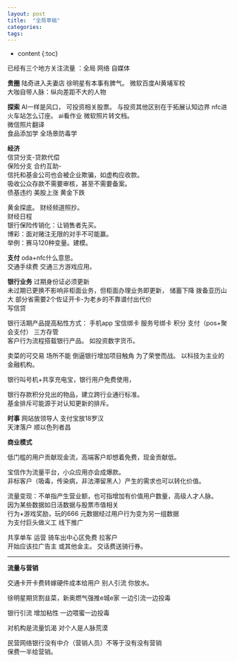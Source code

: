 ```yaml
---
layout: post
title:  "全局草稿"
categories:
tags:  
---
```


* content
{:toc}

已经有三个地方关注流量 ：全局 网络 自媒体

**贵圈**
陆奇进入夫妻店
徐明星有本事有脾气。
微软百度AI黄埔军校  
大咖自带人脉：纵向差距不大的人物

**探索**
AI一样是风口， 可投资相关股票。
与投资其他区别在于拓展认知边界
nfc进火车站怎么订座。
ai看作业
微软照片转文档。  
微信照片翻译  
食品添加学 全场景防毒学  

**经济**  
信贷分支-贷款代偿    
保险分支 合约互助-  
信托和基金公司也会被企业欺骗，如虚构应收款。  
吸收公众存款不需要审核，甚至不需要备案。  
债基违约 美股上涨 黄金下跌

黄金探底。 财经频道照抄。  
财经日程  
银行保险传销化：让销售者先买。  
博彩：面对赌注无限的对手不可能赢。  
举例：赛马120种变量。建模。  

**支付**
oda+nfc什么意思。    
交通手续费 交通三方游戏应用。

**银行业务**
过期身份证必须更新  
未过期已更换不影响非柜面业务，但柜面办理业务即更新，
储蓄下降 拨备亚历山大
部分省需要2个佐证开卡-为老乡的不靠谱付出代价   
写信贷   

银行活期产品提高粘性方式：
手机app 宝信绑卡 服务号绑卡 积分 支付（pos+聚会支付） 三方存管  
客户行为流程搭载银行产品。 如投资数字货币。  

卖菜的可交易 场所不能 倒逼银行增加项目触角 为了荣誉而战。
以科技为主业的金融机构。  

银行叫号机+共享充电宝，银行用户免费使用，  

银行存款积分兑出的物品，建立跨行业通行标准。  
基金排斥可能源于对认知更新的排斥。  

**时事**
网站放领导人 支付宝放18罗汉  
天津落户
顺以色列者昌  

**商业模式**   

低门槛的用户贡献现金流，高端客户却想着免费，现金贡献低。  

宝信作为流量平台，小众应用亦会成爆款。  
非标客户（吸毒，传染病，非法滞留黑人）产生的需求也可以转化价值。  

流量变现：不单指产生营业额，也可指增加有价值用户数量，高级人才人脉。  
因为某些数据如日活数据与股票市值相关  
行为+游戏奖励，玩的666  元数据经过用户行为变为另一组数据  
为支付巨头做义工 线下推广  

共享单车
运营
骑车出中心区免费
拉客户  
开始应该拉广告主 或其他金主。
交话费送骑行券。  


---
**流量与营销**

交通卡开卡费转嫁硬件成本给用户
别人引流 你放水。

徐明星期货割韭菜，新奥燃气强推e城e家
一边引流一边投毒

银行引流 增加粘性
一边喂蜜一边投毒  

对机构是流量饥渴  对个人是人脉荒漠  

民营网络银行没有中介（营销人员）不等于没有没有营销  
保费一半给营销。
